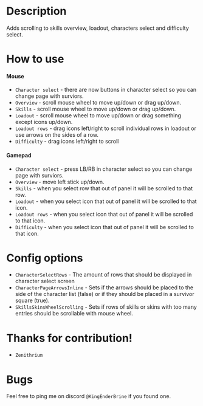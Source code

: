 # Description
Adds scrolling to skills overview, loadout, characters select and difficulty select.

# How to use
#### Mouse

* `Character select` - there are now buttons in character select so you can change page with surviors.
* `Overview` - scroll mouse wheel to move up/down or drag up/down.
* `Skills` - scroll mouse wheel to move up/down or drag up/down.
* `Loadout` - scroll mouse wheel to move up/down or drag something except icons up/down.
* `Loadout rows` - drag icons left/right to scroll individual rows in loadout or use arrows on the sides of a row.
* `Difficulty` - drag icons left/right to scroll

#### Gamepad

* `Character select` - press LB/RB in character select so you can change page with surviors.
* `Overview` - move left stick up/down.
* `Skills` - when you select row that out of panel it will be scrolled to that row.
* `Loadout` - when you select icon that out of panel it will be scrolled to that icon.
* `Loadout rows` - when you select icon that out of panel it will be scrolled to that icon.
* `Difficulty` - when you select icon that out of panel it will be scrolled to that icon.

# Config options

* `CharacterSelectRows` - The amount of rows that should be displayed in character select screen
* `CharacterPageArrowsInline` - Sets if the arrows should be placed to the side of the character list (false) or if they should be placed in a survivor square (true).
* `SkillsSkinsWheelScrolling` - Sets if rows of skills or skins with too many entries should be scrollable with mouse wheel.

# Thanks for contribution!

* `Zenithrium`

# Bugs
Feel free to ping me on discord `@KingEnderBrine` if you found one.